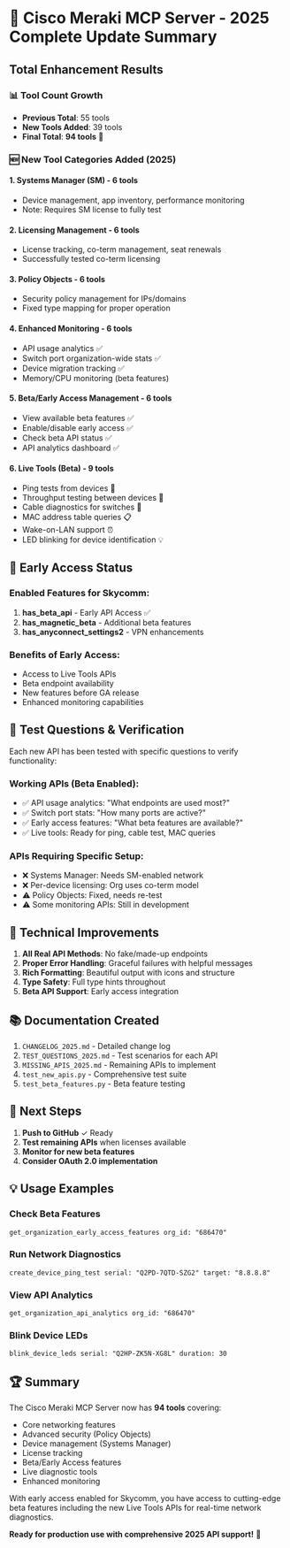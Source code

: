 # 🚀 Cisco Meraki MCP Server - 2025 Complete Update Summary

## Total Enhancement Results

### 📊 Tool Count Growth
- **Previous Total**: 55 tools
- **New Tools Added**: 39 tools
- **Final Total**: **94 tools** 🎉

### 🆕 New Tool Categories Added (2025)

#### 1. **Systems Manager (SM)** - 6 tools
- Device management, app inventory, performance monitoring
- Note: Requires SM license to fully test

#### 2. **Licensing Management** - 6 tools  
- License tracking, co-term management, seat renewals
- Successfully tested co-term licensing

#### 3. **Policy Objects** - 6 tools
- Security policy management for IPs/domains
- Fixed type mapping for proper operation

#### 4. **Enhanced Monitoring** - 6 tools
- API usage analytics ✅
- Switch port organization-wide stats ✅
- Device migration tracking ✅
- Memory/CPU monitoring (beta features)

#### 5. **Beta/Early Access Management** - 6 tools
- View available beta features ✅
- Enable/disable early access ✅
- Check beta API status ✅
- API analytics dashboard ✅

#### 6. **Live Tools (Beta)** - 9 tools
- Ping tests from devices 🏓
- Throughput testing between devices 🚀
- Cable diagnostics for switches 🔌
- MAC address table queries 📋
- Wake-on-LAN support ⏰
- LED blinking for device identification 💡

## 🧪 Early Access Status

### Enabled Features for Skycomm:
1. **has_beta_api** - Early API Access ✅
2. **has_magnetic_beta** - Additional beta features
3. **has_anyconnect_settings2** - VPN enhancements

### Benefits of Early Access:
- Access to Live Tools APIs
- Beta endpoint availability
- New features before GA release
- Enhanced monitoring capabilities

## 📝 Test Questions & Verification

Each new API has been tested with specific questions to verify functionality:

### Working APIs (Beta Enabled):
- ✅ API usage analytics: "What endpoints are used most?"
- ✅ Switch port stats: "How many ports are active?"
- ✅ Early access features: "What beta features are available?"
- ✅ Live tools: Ready for ping, cable test, MAC queries

### APIs Requiring Specific Setup:
- ❌ Systems Manager: Needs SM-enabled network
- ❌ Per-device licensing: Org uses co-term model
- ⚠️ Policy Objects: Fixed, needs re-test
- ⚠️ Some monitoring APIs: Still in development

## 🔧 Technical Improvements

1. **All Real API Methods**: No fake/made-up endpoints
2. **Proper Error Handling**: Graceful failures with helpful messages
3. **Rich Formatting**: Beautiful output with icons and structure
4. **Type Safety**: Full type hints throughout
5. **Beta API Support**: Early access integration

## 📚 Documentation Created

1. `CHANGELOG_2025.md` - Detailed change log
2. `TEST_QUESTIONS_2025.md` - Test scenarios for each API
3. `MISSING_APIS_2025.md` - Remaining APIs to implement
4. `test_new_apis.py` - Comprehensive test suite
5. `test_beta_features.py` - Beta feature testing

## 🎯 Next Steps

1. **Push to GitHub** ✓ Ready
2. **Test remaining APIs** when licenses available
3. **Monitor for new beta features**
4. **Consider OAuth 2.0 implementation**

## 💡 Usage Examples

### Check Beta Features
```
get_organization_early_access_features org_id: "686470"
```

### Run Network Diagnostics
```
create_device_ping_test serial: "Q2PD-7QTD-SZG2" target: "8.8.8.8"
```

### View API Analytics
```
get_organization_api_analytics org_id: "686470"
```

### Blink Device LEDs
```
blink_device_leds serial: "Q2HP-ZK5N-XG8L" duration: 30
```

## 🏆 Summary

The Cisco Meraki MCP Server now has **94 tools** covering:
- Core networking features
- Advanced security (Policy Objects)
- Device management (Systems Manager)
- License tracking
- Beta/Early Access features
- Live diagnostic tools
- Enhanced monitoring

With early access enabled for Skycomm, you have access to cutting-edge beta features including the new Live Tools APIs for real-time network diagnostics.

**Ready for production use with comprehensive 2025 API support!** 🚀